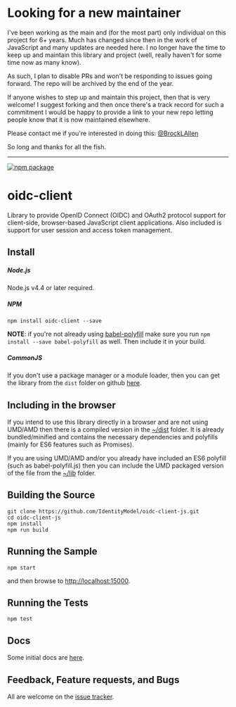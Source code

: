 # Looking for a new maintainer

I've been working as the main and (for the most part) only individual on this project for 6+ years. Much has changed since then in the work of JavaScript and many updates are needed here. I no longer have the time to keep up and maintain this library and project (well, really haven't for some time now as many know).

As such, I plan to disable PRs and won't be responding to issues going forward. The repo will be archived by the end of the year.

If anyone wishes to step up and maintain this project, then that is very welcome! I suggest forking and then once there's a track record for such a commitment I would be happy to provide a link to your new repo letting people know that it is now maintained elsewhere.

Please contact me if you're interested in doing this: [@BrockLAllen](https://twitter.com/BrockLAllen)

So long and thanks for all the fish.

--------------------------------------------------


[![npm package](https://badge.fury.io/js/oidc-client.svg)](https://www.npmjs.com/package/oidc-client)

# oidc-client

Library to provide OpenID Connect (OIDC) and OAuth2 protocol support for client-side, browser-based JavaScript client applications. 
Also included is support for user session and access token management.

## Install

##### Node.js

Node.js v4.4 or later required.

##### NPM

`npm install oidc-client --save`

**NOTE**: if you're not already using [babel-polyfill](https://www.npmjs.com/package/babel-polyfill) make sure you run
`npm install --save babel-polyfill` as well. Then include it in your build.

##### CommonJS
If you don't use a package manager or a module loader, then you can get the library from the `dist` folder on github [here](dist).

## Including in the browser

If you intend to use this library directly in a browser and are not using UMD/AMD then there is a compiled version in the [~/dist](dist) folder. 
It is already bundled/minified and contains the necessary dependencies and polyfills (mainly for ES6 features such as Promises).

If you are using UMD/AMD and/or you already have included an ES6 polyfill (such as babel-polyfill.js) then you can include the UMD packaged version of the file from the [~/lib](lib) folder.

## Building the Source

```
git clone https://github.com/IdentityModel/oidc-client-js.git
cd oidc-client-js
npm install
npm run build
```

## Running the Sample

`npm start`

and then browse to [http://localhost:15000](http://localhost:15000).

## Running the Tests

`npm test`

## Docs

Some initial docs are [here](https://github.com/IdentityModel/oidc-client-js/wiki).

## Feedback, Feature requests, and Bugs

All are welcome on the [issue tracker](https://github.com/IdentityModel/oidc-client-js/issues).
